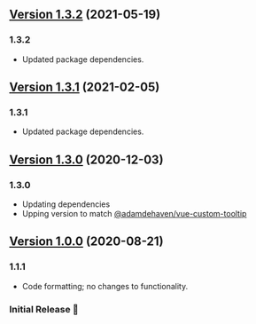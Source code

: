 ## [Version 1.3.2](https://github.com/adamdehaven/vuepress-plugin-custom-tooltip/releases/tag/v1.3.2) (2021-05-19)

### 1.3.2

- Updated package dependencies.

## [Version 1.3.1](https://github.com/adamdehaven/vuepress-plugin-custom-tooltip/releases/tag/v1.3.1) (2021-02-05)

### 1.3.1

- Updated package dependencies.

## [Version 1.3.0](https://github.com/adamdehaven/vuepress-plugin-custom-tooltip/releases/tag/v1.3.0) (2020-12-03)

### 1.3.0

- Updating dependencies
- Upping version to match [@adamdehaven/vue-custom-tooltip](https://github.com/adamdehaven/vue-custom-tooltip)

## [Version 1.0.0](https://github.com/adamdehaven/vuepress-plugin-custom-tooltip/releases/tag/v1.0.0) (2020-08-21)

### 1.1.1

- Code formatting; no changes to functionality.

### Initial Release :tada:
